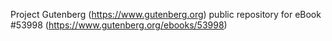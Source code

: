 Project Gutenberg (https://www.gutenberg.org) public repository for
eBook #53998 (https://www.gutenberg.org/ebooks/53998)
